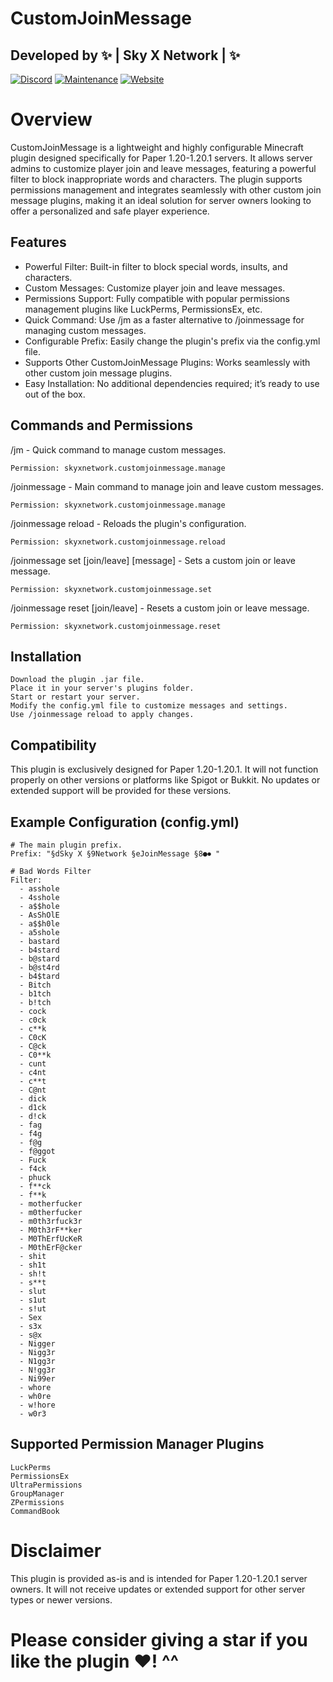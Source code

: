 # CustomJoinMessage  
Developed by ✨ | Sky X Network | ✨
-
[![Discord](https://badgen.net/badge/icon/discord?icon=discord&label)](https://discord.gg/pTErYjTh5h)
[![Maintenance](https://img.shields.io/badge/Maintained%3F-no-red.svg)](https://bitbucket.org/lbesson/ansi-colors)
[![Website](https://img.shields.io/website-up-down-green-red/http/shields.io.svg)](https://skyxnetwork.net)
# Overview  

CustomJoinMessage is a lightweight and highly configurable Minecraft plugin designed specifically for Paper 1.20-1.20.1 servers. It allows server admins to customize player join and leave messages, featuring a powerful filter to block inappropriate words and characters. The plugin supports permissions management and integrates seamlessly with other custom join message plugins, making it an ideal solution for server owners looking to offer a personalized and safe player experience.  
## Features  

- Powerful Filter: Built-in filter to block special words, insults, and characters.  
- Custom Messages: Customize player join and leave messages.  
- Permissions Support: Fully compatible with popular permissions management plugins like LuckPerms, PermissionsEx, etc.  
- Quick Command: Use /jm as a faster alternative to /joinmessage for managing custom messages.  
- Configurable Prefix: Easily change the plugin's prefix via the config.yml file.  
- Supports Other CustomJoinMessage Plugins: Works seamlessly with other custom join message plugins.  
- Easy Installation: No additional dependencies required; it’s ready to use out of the box.  

## Commands and Permissions  

/jm - Quick command to manage custom messages.  

    Permission: skyxnetwork.customjoinmessage.manage  

/joinmessage - Main command to manage join and leave custom messages.  

    Permission: skyxnetwork.customjoinmessage.manage  

/joinmessage reload - Reloads the plugin's configuration.  

    Permission: skyxnetwork.customjoinmessage.reload  

/joinmessage set [join/leave] [message] - Sets a custom join or leave message.  

    Permission: skyxnetwork.customjoinmessage.set  

/joinmessage reset [join/leave] - Resets a custom join or leave message.  

    Permission: skyxnetwork.customjoinmessage.reset  

## Installation  

    Download the plugin .jar file.  
    Place it in your server's plugins folder.  
    Start or restart your server.  
    Modify the config.yml file to customize messages and settings.  
    Use /joinmessage reload to apply changes.  

## Compatibility  

This plugin is exclusively designed for Paper 1.20-1.20.1. It will not function properly on other versions or platforms like Spigot or Bukkit. No updates or extended support will be provided for these versions.  

## Example Configuration (config.yml)  
```
# The main plugin prefix.
Prefix: "§dSky X §9Network §eJoinMessage §8●⏺ "

# Bad Words Filter
Filter:
  - asshole
  - 4sshole
  - a$$hole
  - AsShOlE
  - a$$h0le
  - a5shole
  - bastard
  - b4stard
  - b@stard
  - b@st4rd
  - b4$tard
  - Bitch
  - b1tch
  - b!tch
  - cock
  - c0ck
  - c**k
  - C0cK
  - C@ck
  - C0**k
  - cunt
  - c4nt
  - c**t
  - C@nt
  - dick
  - d1ck
  - d!ck
  - fag
  - f4g
  - f@g
  - f@ggot
  - Fuck
  - f4ck
  - phuck
  - f**ck
  - f**k
  - motherfucker
  - m0therfucker
  - m0th3rfuck3r
  - M0th3rF**ker
  - M0ThErfUcKeR
  - M0thErF@cker
  - shit
  - sh1t
  - sh!t
  - s**t
  - slut
  - s1ut
  - s!ut
  - Sex
  - s3x
  - s@x
  - Nigger
  - Nigg3r
  - N1gg3r
  - N!gg3r
  - Ni99er
  - whore
  - wh0re
  - w!hore
  - w0r3
```
## Supported Permission Manager Plugins  

    LuckPerms  
    PermissionsEx  
    UltraPermissions  
    GroupManager  
    ZPermissions  
    CommandBook  

# Disclaimer  

This plugin is provided as-is and is intended for Paper 1.20-1.20.1 server owners. It will not receive updates or extended support for other server types or newer versions.
# Please consider giving a star if you like the plugin ♥️! ^^  
